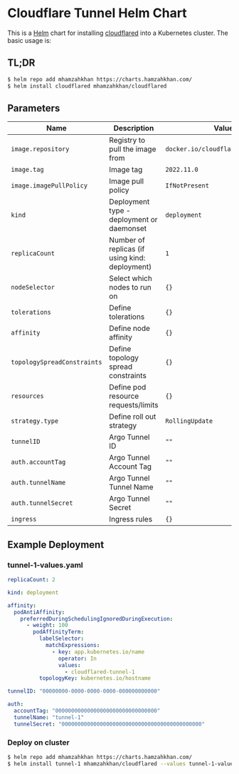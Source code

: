# Cloudflare Tunnel Helm Chart

This is a [Helm](https://helm.sh/) chart for installing [cloudflared](https://github.com/cloudflare/cloudflared) into a Kubernetes cluster. The basic usage is:

## TL;DR

```bash
$ helm repo add mhamzahkhan https://charts.hamzahkhan.com/
$ helm install cloudflared mhamzahkhan/cloudflared
```

## Parameters

| Name | Description | Value |
| --- | --- | --- |
| `image.repository` | Registry to pull the image from | `docker.io/cloudflare/cloudflared` |
| `image.tag` | Image tag | `2022.11.0` |
| `image.imagePullPolicy` | Image pull policy | `IfNotPresent` |
| `kind` | Deployment type - deployment or daemonset | `deployment` |
| `replicaCount` | Number of replicas (if using kind: deployment) | `1` |
| `nodeSelector` | Select which nodes to run on | `{}` |
| `tolerations` | Define tolerations | `{}` |
| `affinity` | Define node affinity | `{}` |
| `topologySpreadConstraints` | Define topology spread constraints | `{}` |
| `resources` | Define pod resource requests/limits | `{}` |
| `strategy.type` | Define roll out strategy | `RollingUpdate` |
| `tunnelID` | Argo Tunnel ID | `""` |
| `auth.accountTag` | Argo Tunnel Account Tag | `""` |
| `auth.tunnelName` | Argo Tunnel Tunnel Name | `""` |
| `auth.tunnelSecret` | Argo Tunnel Secret | `""` |
| `ingress` | Ingress rules | `{}` |

## Example Deployment

### tunnel-1-values.yaml
```yaml
replicaCount: 2

kind: deployment

affinity:
  podAntiAffinity:
    preferredDuringSchedulingIgnoredDuringExecution:
      - weight: 100
        podAffinityTerm:
          labelSelector:
            matchExpressions:
              - key: app.kubernetes.io/name
                operator: In
                values:
                  - cloudflared-tunnel-1
          topologyKey: kubernetes.io/hostname

tunnelID: "00000000-0000-0000-0000-000000000000"

auth:
  accountTag: "00000000000000000000000000000000"
  tunnelName: "tunnel-1"
  tunnelSecret: "00000000000000000000000000000000000000000000"
```

### Deploy on cluster
```bash
$ helm repo add mhamzahkhan https://charts.hamzahkhan.com/
$ helm install tunnel-1 mhamzahkhan/cloudflared --values tunnel-1-values.yaml
```
